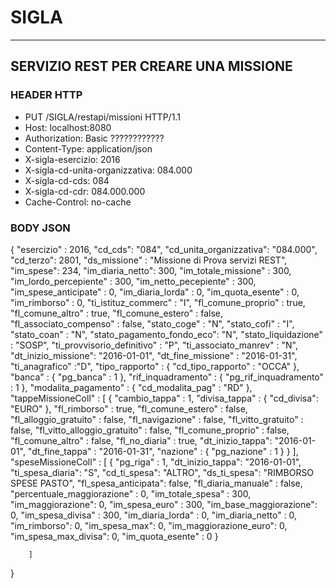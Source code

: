 # SIGLA

------------------------------------------------------------


## SERVIZIO REST PER CREARE UNA MISSIONE

### HEADER HTTP 

* PUT /SIGLA/restapi/missioni HTTP/1.1
* Host: localhost:8080
* Authorization: Basic ????????????
* Content-Type: application/json
* X-sigla-esercizio: 2016
* X-sigla-cd-unita-organizzativa: 084.000
* X-sigla-cd-cds: 084
* X-sigla-cd-cdr: 084.000.000
* Cache-Control: no-cache

### BODY JSON

> 

{
		"esercizio" : 2016,
		"cd_cds": "084",
		"cd_unita_organizzativa": "084.000",
		"cd_terzo": 2801,
		"ds_missione" : "Missione di Prova servizi REST",
		"im_spese": 234,
		"im_diaria_netto": 300,
		"im_totale_missione" : 300,
		"im_lordo_percepiente" : 300,
		"im_netto_pecepiente" : 300,
		"im_spese_anticipate" : 0,
		"im_diaria_lorda" : 0,
		"im_quota_esente" : 0,
		"im_rimborso" : 0,
		"ti_istituz_commerc" : "I",
		"fl_comune_proprio" : true,
		"fl_comune_altro" : true,
		"fl_comune_estero" : false,
		"fl_associato_compenso" : false,
		"stato_coge" : "N",
		"stato_cofi" : "I",
		"stato_coan" : "N",
		"stato_pagamento_fondo_eco": "N",
		"stato_liquidazione" : "SOSP",
		"ti_provvisorio_definitivo" : "P",
		"ti_associato_manrev" : "N",
		"dt_inizio_missione": "2016-01-01",
		"dt_fine_missione" : "2016-01-31",
		"ti_anagrafico" :"D",
		"tipo_rapporto" : {
			"cd_tipo_rapporto" : "OCCA"
		},
		"banca" : {
			"pg_banca" : 1 
		},
		"rif_inquadramento" : {
			"pg_rif_inquadramento" : 1
		},
		"modalita_pagamento" : {
			"cd_modalita_pag" : "RD"
		},
		"tappeMissioneColl" : [
			{
				"cambio_tappa" : 1,
				"divisa_tappa" : {
					"cd_divisa": "EURO"
				},
				"fl_rimborso" : true,
				"fl_comune_estero" : false,
				"fl_alloggio_gratuito" : false,
				"fl_navigazione" : false,
				"fl_vitto_gratuito" : false,
				"fl_vitto_alloggio_gratuito" : false,
				"fl_comune_proprio" : false,
				"fl_comune_altro" : false,
				"fl_no_diaria" : true,
				"dt_inizio_tappa": "2016-01-01",
				"dt_fine_tappa" : "2016-01-31",
				"nazione" : {
					"pg_nazione" : 1
				}
			}
		],
		"speseMissioneColl" : [
			{
				"pg_riga" : 1,
				"dt_inizio_tappa": "2016-01-01",
				"ti_spesa_diaria": "S",
				"cd_ti_spesa": "ALTRO",
				"ds_ti_spesa": "RIMBORSO SPESE PASTO",
				"fl_spesa_anticipata": false,
				"fl_diaria_manuale" : false,
				"percentuale_maggiorazione" : 0,
				"im_totale_spesa" : 300,
				"im_maggiorazione": 0,
				"im_spesa_euro" : 300,
				"im_base_maggiorazione": 0,
				"im_spesa_divisa" : 300,
				"im_diaria_lorda" : 0,
				"im_diaria_netto" : 0,
				"im_rimborso": 0,
				"im_spesa_max": 0,
				"im_maggiorazione_euro": 0,
				"im_spesa_max_divisa": 0,
				"im_quota_esente" : 0
			}

		]
}

> 

